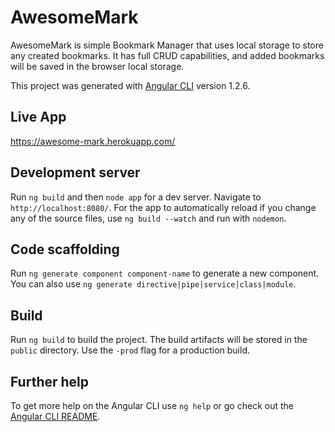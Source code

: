 # AwesomeMark

AwesomeMark is simple Bookmark Manager that uses local storage to store any created bookmarks. It has full CRUD capabilities, and added bookmarks will be saved in the browser local storage.

This project was generated with [Angular CLI](https://github.com/angular/angular-cli) version 1.2.6.

## Live App
https://awesome-mark.herokuapp.com/

## Development server

Run `ng build` and then `node app` for a dev server. Navigate to `http://localhost:8080/`. For the app to automatically reload if you change any of the source files, use `ng build --watch` and run with `nodemon`.

## Code scaffolding

Run `ng generate component component-name` to generate a new component. You can also use `ng generate directive|pipe|service|class|module`.

## Build

Run `ng build` to build the project. The build artifacts will be stored in the `public` directory. Use the `-prod` flag for a production build.

## Further help

To get more help on the Angular CLI use `ng help` or go check out the [Angular CLI README](https://github.com/angular/angular-cli/blob/master/README.md).